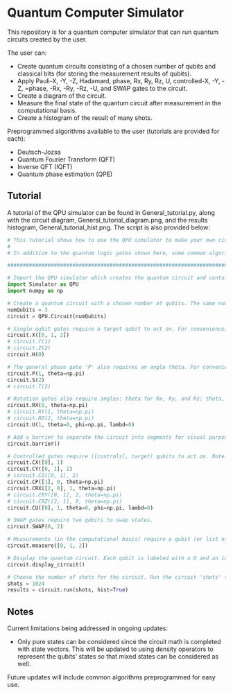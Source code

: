 # Quantum Computer Simulator

This repository is for a quantum computer simulator that can run quantum circuits created by the user.

The user can:
- Create quantum circuits consisting of a chosen number of qubits and classical bits (for storing the measurement results of qubits).
- Apply Pauli-X, -Y, -Z, Hadamard, phase, Rx, Ry, Rz, U, controlled-X, -Y, -Z, =phase, -Rx, -Ry, -Rz, -U, and SWAP gates to the circuit.
- Create a diagram of the circuit.
- Measure the final state of the quantum circuit after measurement in the computational basis.
- Create a histogram of the result of many shots.

Preprogrammed algorithms available to the user (tutorials are provided for each):
- Deutsch-Jozsa
- Quantum Fourier Transform (QFT)
- Inverse QFT (IQFT)
- Quantum phase estimation (QPE)

## Tutorial

A tutorial of the QPU simulator can be found in General_tutorial.py, along with the circuit diagram, General_tutorial_diagram.png, and the results histogram, General_tutorial_hist.png. The script is also provided below:

```py
# This tutorial shows how to use the QPU simulator to make your own circuits using quantum logic gates, display a diagram of your circuit, and run your circuit for many shots to obtain the results.
#
# In addition to the quantum logic gates shown here, some common algorithms have been preprogrammed for your convenience. See the tutorials on those algorithms to learn how to use them.

################################################################################

# Import the QPU simulator which creates the quantum circuit and contains all gate operations. Import numpy for using pi in rotation gates.
import Simulator as QPU
import numpy as np

# Create a quantum circuit with a chosen number of qubits. The same number of classical bits will be created for qubit measurement output. The output of each qubit is stored in its similarly indexed classical bit.
numQubits = 3
circuit = QPU.Circuit(numQubits)

# Single qubit gates require a target qubit to act on. For convenience, if you would like to apply the same single qubit gate to multiple qubits at the same time, all the targets can be passed in a list. Commented out gates are provided to show you other similar gates that can be applied.
circuit.X([0, 1, 2])
# circuit.Y(1)
# circuit.Z(2)
circuit.H(0)

# The general phase gate 'P' also requires an angle theta. For convenience, 'S' and 'T' gates have been preprogrammed, which correspond the P gates with theta = pi/2 and pi/4, respectively. The 'S' and 'T' gates do not take a theta argument.
circuit.P(1, theta=np.pi)
circuit.S(2)
# circuit.T(2)

# Rotation gates also require angles: theta for Rx, Ry, and Rz; theta, phi, lambda for U. Commented out gates are provided to show you other similar gates that can be applied.
circuit.RX(0, theta=np.pi)
# circuit.RY(1, theta=np.pi)
# circuit.RZ(2, theta=np.pi)
circuit.U(1, theta=0, phi=np.pi, lambd=0)

# Add a barrier to separate the circuit into segments for visual purposes.
circuit.barrier()

# Controlled gates require ([controls], target) qubits to act on. Note that the controls must be passed as a list, even if there is only one control qubit. Commented out gates are provided to show you other similar gates that can be applied.
circuit.CX([0], 1)
circuit.CY([0, 1], 2)
# circuit.CZ([0, 1], 2)
circuit.CP([1], 0, theta=np.pi)
circuit.CRX([2, 0], 1, theta=np.pi)
# circuit.CRY([0, 1], 2, theta=np.pi)
# circuit.CRZ([2, 1], 0, theta=np.pi)
circuit.CU([0], 1, theta=0, phi=np.pi, lambd=0)

# SWAP gates require two qubits to swap states.
circuit.SWAP(0, 2)

# Measurements (in the computational basis) require a qubit (or list of qubits) to measure. The output is stored in the same indexed classical bit.
circuit.measure([0, 1, 2])

# Display the quantum circuit. Each qubit is labeled with a Q and an index and has a horizontal line extending to the right, representing the qubit's wire in the circuit. Classical bits are labeled with a C and index and have a double horizontal line extending to the right representing its wire in the circuit. Quantum logic gates are presented by boxes with a letter indicating the gate type. Control qubits have a filled circle with a vertical line extending to the target qubit's gate. SWAP gates are shown as X's for the qubits to be swapped with a vertical line connecting them. The output of a qubit measurement is shown with an arrow pointing to an open circle on the wire for the classical bit that stores the output.
circuit.display_circuit()

# Choose the number of shots for the circuit. Run the circuit 'shots' times and obtain the results as a list. Set hist=True to create a histogram of the results.
shots = 1024
results = circuit.run(shots, hist=True)
```

## Notes
Current limitations being addressed in ongoing updates:
- Only pure states can be considered since the circuit math is completed with state vectors. This will be updated to using density operators to represent the qubits' states so that mixed states can be considered as well.

Future updates will include common algorithms preprogrammed for easy use.